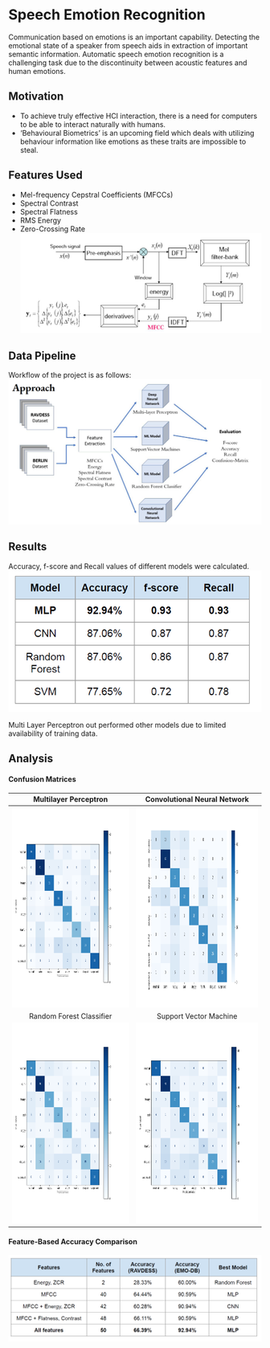 # Speech Emotion Recognition
Communication based on emotions is an important capability. Detecting the emotional state of a speaker from speech aids in extraction of important semantic information. Automatic speech emotion recognition is a challenging task due to the
discontinuity between acoustic features and human emotions.

## Motivation
- To achieve truly effective HCI interaction, there is a need for computers to be able to interact naturally with humans.
- ‘Behavioural Biometrics’ is an upcoming field which deals with utilizing behaviour information like emotions as these traits are impossible to steal.

## Features Used
- Mel-frequency Cepstral Coefficients (MFCCs)
- Spectral Contrast
- Spectral Flatness
- RMS Energy
- Zero-Crossing Rate
![Alt Text](Images/mfcc.PNG)

## Data Pipeline
Workflow of the project is as follows:
![Alt Text](Images/pipeline.PNG)

## Results
Accuracy, f-score and Recall values of different models were calculated. 
![Alt Text](Images/results.PNG)

Multi Layer Perceptron out performed other models due to limited availability of training data.

## Analysis
#### Confusion Matrices
Multilayer Perceptron                                         |   Convolutional Neural Network
:-------------------------:|:-------------------------:
<img src="Images/MLP-RAVDESS.png" width="400" height="400">   |   <img src="Images/CNN-RAVDESS.png" width="400" height="400">          
Random Forest Classifier                                      |   Support Vector Machine
<img src="Images/RFC-RAVDESS.png" width="400" height="400">  |   <img src="Images/SVM-RAVDESS.png" width="400" height="400"> 

#### Feature-Based Accuracy Comparison
![Alt Text](Images/FBAC.PNG)

 


